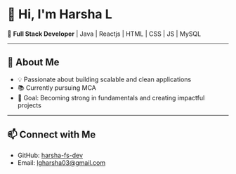 # 👋 Hi, I'm Harsha L  

🚀 **Full Stack Developer** | Java | Reactjs | HTML | CSS | JS | MySQL

---

## 🌱 About Me  
- 💡 Passionate about building scalable and clean applications  
- 📚 Currently pursuing MCA 
- 🎯 Goal: Becoming strong in fundamentals and creating impactful projects
  
---

## 📫 Connect with Me  
- GitHub: [harsha-fs-dev](https://github.com/harsha-fs-dev)  
- Email: lgharsha03@gmail.com 
